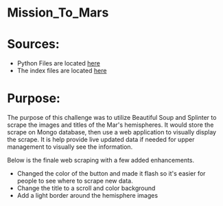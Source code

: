 # Mission_To_Mars

# Sources: 
* Python Files are located [here](https://github.com/icheung487/Mission_To_Mars/blob/main/Mission_to_Mars_Challenge.ipynb)
* The index files are located [here](https://github.com/icheung487/Mission_To_Mars/tree/main/Templates)

# Purpose:
The purpose of this challenge was to utilize Beautiful Soup and Splinter to scrape the images and titles of the Mar's hemispheres.  It would store the scrape on Mongo database, then use a web application to visually display the scrape.  It is help provide live updated data if needed for upper management to visually see the information. 

Below is the finale web scraping with a few added enhancements.  
* Changed the color of the button and made it flash so it's easier for people to see where to scrape new data.
* Change the title to a scroll and color background
* Add a light border around the hemisphere images


